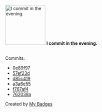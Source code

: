 <img src="https://my-badges.github.io/my-badges/evening-commits.png" alt="I commit in the evening." title="I commit in the evening." width="128">
<strong>I commit in the evening.</strong>
<br><br>

Commits:

- <a href="https://github.com/general-CbIC/poolex/commit/0e89f976f5a3b5e1ab6f947c46acb132aeb0df28">0e89f97</a>
- <a href="https://github.com/general-CbIC/poolex/commit/57ef23de2b3a3613fe5e475f1bcd126a69d02666">57ef23d</a>
- <a href="https://github.com/general-CbIC/poolex/commit/d85c4190966de445ae1492c96cca63cd4dcfc756">d85c419</a>
- <a href="https://github.com/general-CbIC/poolex/commit/a3a6e555632854e82051cfef84d72d100dae745b">a3a6e55</a>
- <a href="https://github.com/general-CbIC/poolex/commit/f767af4e9cc43f46f31d25bbf491f169afa65b28">f767af4</a>
- <a href="https://github.com/general-CbIC/poolex/commit/762038a14f9e5b37e0add3d01da990b86bcca207">762038a</a>


Created by <a href="https://github.com/my-badges/my-badges">My Badges</a>